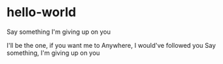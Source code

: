 # hello-world
Say something I'm giving up on you


I'll be the one, if you want me to
Anywhere, I would've followed you
Say something, I'm giving up on you
